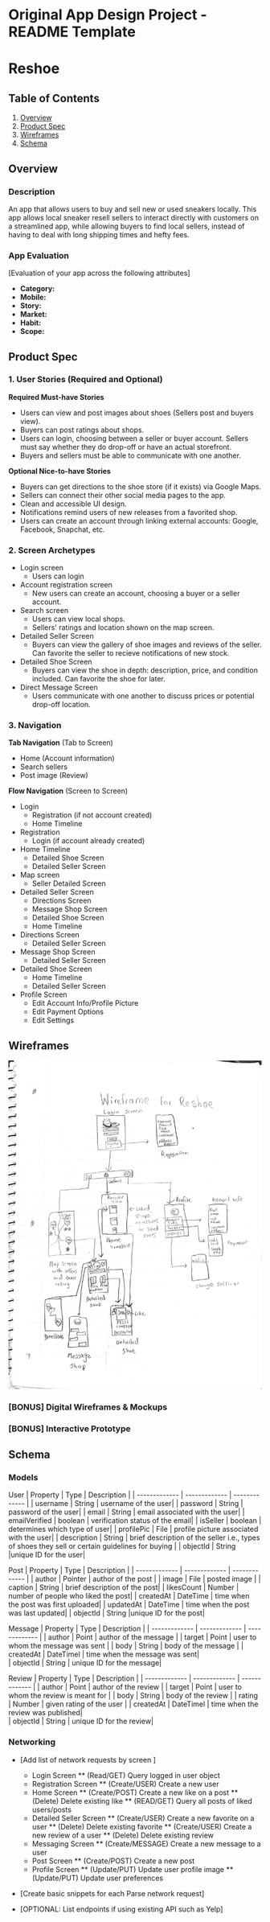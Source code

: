 Original App Design Project - README Template
===

# Reshoe

## Table of Contents
1. [Overview](#Overview)
1. [Product Spec](#Product-Spec)
1. [Wireframes](#Wireframes)
2. [Schema](#Schema)

## Overview
### Description
An app that allows users to buy and sell new or used sneakers locally. This app allows local sneaker resell sellers to interact directly with customers on a streamlined app, while allowing buyers to find local sellers, instead of having to deal with long shipping times and hefty fees.

### App Evaluation
[Evaluation of your app across the following attributes]
- **Category:**
- **Mobile:**
- **Story:**
- **Market:**
- **Habit:**
- **Scope:**

## Product Spec

### 1. User Stories (Required and Optional)

**Required Must-have Stories**

* Users can view and post images about shoes (Sellers post and buyers view).
* Buyers can post ratings about shops.
* Users can login, choosing between a seller or buyer account. Sellers must say whether they do drop-off or have an actual storefront.
* Buyers and sellers must be able to communicate with one another.

**Optional Nice-to-have Stories**

* Buyers can get directions to the shoe store (if it exists) via Google Maps.
* Sellers can connect their other social media pages to the app.
* Clean and accessible UI design.
* Notifications remind users of new releases from a favorited shop.
* Users can create an account through linking external accounts: Google, Facebook, Snapchat, etc.

### 2. Screen Archetypes

* Login screen
   * Users can login
* Account registration screen
   * New users can create an account, choosing a buyer or a seller account.
* Search screen
   * Users can view local shops.
   * Sellers' ratings and location shown on the map screen.
* Detailed Seller Screen
   * Buyers can view the gallery of shoe images and reviews of the seller. Can favorite the seller to recieve notifications of new stock.
* Detailed Shoe Screen
    * Buyers can view the shoe in depth: description, price, and condition included. Can favorite the shoe for later.
* Direct Message Screen
   * Users communicate with one another to discuss prices or potential drop-off location.

### 3. Navigation

**Tab Navigation** (Tab to Screen)

* Home (Account information)
* Search sellers
* Post image (Review)

**Flow Navigation** (Screen to Screen)

* Login
   - Registration (if not account created)
   - Home Timeline
* Registration
   - Login (if account already created)
* Home Timeline
   - Detailed Shoe Screen
   - Detailed Seller Screen
* Map screen
   - Seller Detailed Screen 
* Detailed Seller Screen
   - Directions Screen 
   - Message Shop Screen
   - Detailed Shoe Screen
   - Home Timeline
* Directions Screen
   - Detailed Seller Screen
* Message Shop Screen
   - Detailed Seller Screen
* Detailed Shoe Screen
   - Home Timeline
   - Detailed Seller Screen   
* Profile Screen
   - Edit Account Info/Profile Picture
   - Edit Payment Options
   - Edit Settings

## Wireframes
<img src="Wireframe.png" width=600>

### [BONUS] Digital Wireframes & Mockups

### [BONUS] Interactive Prototype

## Schema 

### Models

User
| Property  | Type | Description |
| ------------- | ------------- | ------------- |
| username  | String  | username of the user|
| password  | String  | password of the user|
| email  | String  | email associated with the user|
| emailVerified | boolean | verification status of the email|
| isSeller | boolean | determines which type of user|
| profilePic | File | profile picture associated with the user|
| description | String | brief description of the seller i.e., types of shoes they sell or certain guidelines for buying |
| objectId  | String |unique ID for the user|

Post
| Property  | Type | Description |
| ------------- | ------------- | ------------- |
| author  | Pointer<User>  |  author of the post |
| image  | File  | posted image |
| caption  | String  | brief description of the post|
| likesCount  | Number  | number of people who liked the post|
| createdAt  | DateTime | time when the post was first uploaded|
| updatedAt  | DateTime  | time when the post was last updated|
| objectId  | String |unique ID for the post|

Message
| Property  | Type | Description |
| ------------- | ------------- | ------------- |
| author | Point<User>  | author of the message |
| target | Point<User>  | user to whom the message was sent  |
| body  | String |  body of the message |
| createdAt  | DateTimel  | time when the message was sent|        
| objectId  | String | unique ID for the message|
  
Review
| Property  | Type | Description |
| ------------- | ------------- | ------------- |
| author | Point<User>  | author of the review |
| target | Point<User>  | user to whom the review is meant for  |
| body  | String |  body of the review |
| rating  | Number |  given rating of the user |
| createdAt  | DateTimel  | time when the review was published|        
| objectId  | String | unique ID for the review|

### Networking
- [Add list of network requests by screen ]
  * Login Screen
    ** (Read/GET) Query logged in user object
  * Registration Screen
    ** (Create/USER) Create a new user
  * Home Screen
    ** (Create/POST) Create a new like on a post
    ** (Delete) Delete existing like
    **  (READ/GET) Query all posts of liked users/posts
  * Detailed Seller Screen
    ** (Create/USER) Create a new favorite on a user
    ** (Delete) Delete existing favorite 
    ** (Create/USER) Create a new review of a user
    ** (Delete) Delete existing review
  * Messaging Screen
    ** (Create/MESSAGE) Create a new message to a user
  * Post Screen
    ** (Create/POST) Create a new post 
  * Profile Screen
    ** (Update/PUT) Update user profile image
    ** (Update/PUT) Update user preferences
  
- [Create basic snippets for each Parse network request]
- [OPTIONAL: List endpoints if using existing API such as Yelp]
